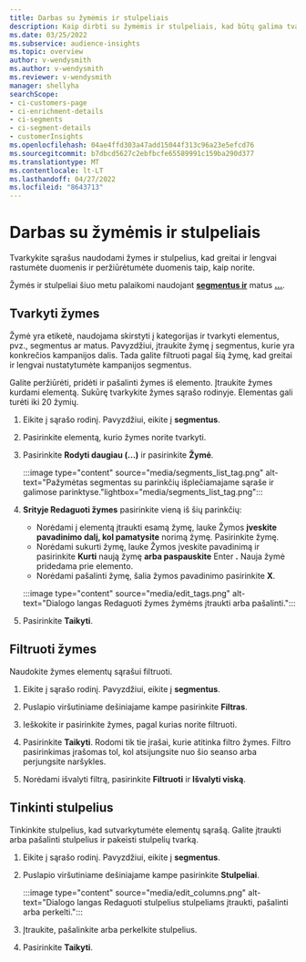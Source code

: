 ```yaml
---
title: Darbas su žymėmis ir stulpeliais
description: Kaip dirbti su žymėmis ir stulpeliais, kad būtų galima tvarkyti sąrašo rodinius
ms.date: 03/25/2022
ms.subservice: audience-insights
ms.topic: overview
author: v-wendysmith
ms.author: v-wendysmith
ms.reviewer: v-wendysmith
manager: shellyha
searchScope:
- ci-customers-page
- ci-enrichment-details
- ci-segments
- ci-segment-details
- customerInsights
ms.openlocfilehash: 04ae4ffd303a47add15044f313c96a23e5efcd76
ms.sourcegitcommit: b7dbcd5627c2ebfbcfe65589991c159ba290d377
ms.translationtype: MT
ms.contentlocale: lt-LT
ms.lasthandoff: 04/27/2022
ms.locfileid: "8643713"
---
```

# <a name="work-with-tags-and-columns"></a>Darbas su žymėmis ir stulpeliais

Tvarkykite sąrašus naudodami žymes ir stulpelius, kad greitai ir lengvai rastumėte duomenis ir peržiūrėtumėte duomenis taip, kaip norite.

Žymės ir stulpeliai šiuo metu palaikomi naudojant **[segmentus ir](segments.md)** matus **[...](measures.md)**.

## <a name="manage-tags"></a>Tvarkyti žymes

Žymė yra etiketė, naudojama skirstyti į kategorijas ir tvarkyti elementus, pvz., segmentus ar matus. Pavyzdžiui, įtraukite žymę į segmentus, kurie yra konkrečios kampanijos dalis. Tada galite filtruoti pagal šią žymę, kad greitai ir lengvai nustatytumėte kampanijos segmentus.

Galite peržiūrėti, pridėti ir pašalinti žymes iš elemento. Įtraukite žymes kurdami elementą. Sukūrę tvarkykite žymes sąrašo rodinyje. Elementas gali turėti iki 20 žymių.

1. Eikite į sąrašo rodinį. Pavyzdžiui, eikite į **segmentus**.

1. Pasirinkite elementą, kurio žymes norite tvarkyti.

1. Pasirinkite **Rodyti daugiau (...)** ir pasirinkite **Žymė**.

   :::image type="content" source="media/segments_list_tag.png" alt-text="Pažymėtas segmentas su parinkčių išplečiamajame sąraše ir galimose parinktyse."lightbox="media/segments_list_tag.png":::

1. **Srityje Redaguoti žymes** pasirinkite vieną iš šių parinkčių:

   - Norėdami į elementą įtraukti esamą žymę, lauke Žymos **įveskite pavadinimo dalį, kol pamatysite** norimą žymę. Pasirinkite žymę.
   - Norėdami sukurti žymę, lauke Žymos įveskite pavadinimą ir pasirinkite **Kurti** naują žymę **arba paspauskite** Enter **.** Nauja žymė pridedama prie elemento.
   - Norėdami pašalinti žymę, šalia žymos pavadinimo pasirinkite **X**.

   :::image type="content" source="media/edit_tags.png" alt-text="Dialogo langas Redaguoti žymes žymėms įtraukti arba pašalinti.":::

1. Pasirinkite **Taikyti**.

## <a name="filter-on-tags"></a>Filtruoti žymes

Naudokite žymes elementų sąrašui filtruoti.

1. Eikite į sąrašo rodinį. Pavyzdžiui, eikite į **segmentus**.

1. Puslapio viršutiniame dešiniajame kampe pasirinkite **Filtras**.

1. Ieškokite ir pasirinkite žymes, pagal kurias norite filtruoti.

1. Pasirinkite **Taikyti**. Rodomi tik tie įrašai, kurie atitinka filtro žymes. Filtro pasirinkimas įrašomas tol, kol atsijungsite nuo šio seanso arba perjungsite naršykles.

1. Norėdami išvalyti filtrą, pasirinkite **Filtruoti** ir **Išvalyti viską**.

## <a name="customize-columns"></a>Tinkinti stulpelius

Tinkinkite stulpelius, kad sutvarkytumėte elementų sąrašą. Galite įtraukti arba pašalinti stulpelius ir pakeisti stulpelių tvarką.

1. Eikite į sąrašo rodinį. Pavyzdžiui, eikite į **segmentus**.

1. Puslapio viršutiniame dešiniajame kampe pasirinkite **Stulpeliai**.

   :::image type="content" source="media/edit_columns.png" alt-text="Dialogo langas Redaguoti stulpelius stulpeliams įtraukti, pašalinti arba perkelti.":::

1. Įtraukite, pašalinkite arba perkelkite stulpelius.

1. Pasirinkite **Taikyti**.
